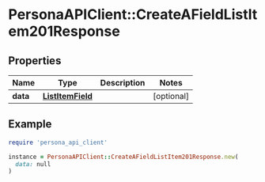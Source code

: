 # PersonaAPIClient::CreateAFieldListItem201Response

## Properties

| Name | Type | Description | Notes |
| ---- | ---- | ----------- | ----- |
| **data** | [**ListItemField**](ListItemField.md) |  | [optional] |

## Example

```ruby
require 'persona_api_client'

instance = PersonaAPIClient::CreateAFieldListItem201Response.new(
  data: null
)
```

